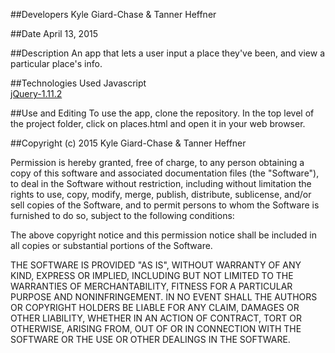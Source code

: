 ##Developers
Kyle Giard-Chase & Tanner Heffner

##Date
April 13, 2015

##Description
An app that lets a user input a place they've been, and view a particular place's info.

##Technologies Used
Javascript <br>
<a href='https://jquery.com/download/'>jQuery-1.11.2</a> <br>

##Use and Editing
To use the app, clone the repository. In the top level of the project folder, click on places.html and open it in your web browser.

##Copyright (c) 2015 Kyle Giard-Chase & Tanner Heffner

Permission is hereby granted, free of charge, to any person obtaining a copy
of this software and associated documentation files (the "Software"), to deal
in the Software without restriction, including without limitation the rights
to use, copy, modify, merge, publish, distribute, sublicense, and/or sell
copies of the Software, and to permit persons to whom the Software is
furnished to do so, subject to the following conditions:

The above copyright notice and this permission notice shall be included in
all copies or substantial portions of the Software.

THE SOFTWARE IS PROVIDED "AS IS", WITHOUT WARRANTY OF ANY KIND, EXPRESS OR
IMPLIED, INCLUDING BUT NOT LIMITED TO THE WARRANTIES OF MERCHANTABILITY,
FITNESS FOR A PARTICULAR PURPOSE AND NONINFRINGEMENT. IN NO EVENT SHALL THE
AUTHORS OR COPYRIGHT HOLDERS BE LIABLE FOR ANY CLAIM, DAMAGES OR OTHER
LIABILITY, WHETHER IN AN ACTION OF CONTRACT, TORT OR OTHERWISE, ARISING FROM,
OUT OF OR IN CONNECTION WITH THE SOFTWARE OR THE USE OR OTHER DEALINGS IN
THE SOFTWARE.
